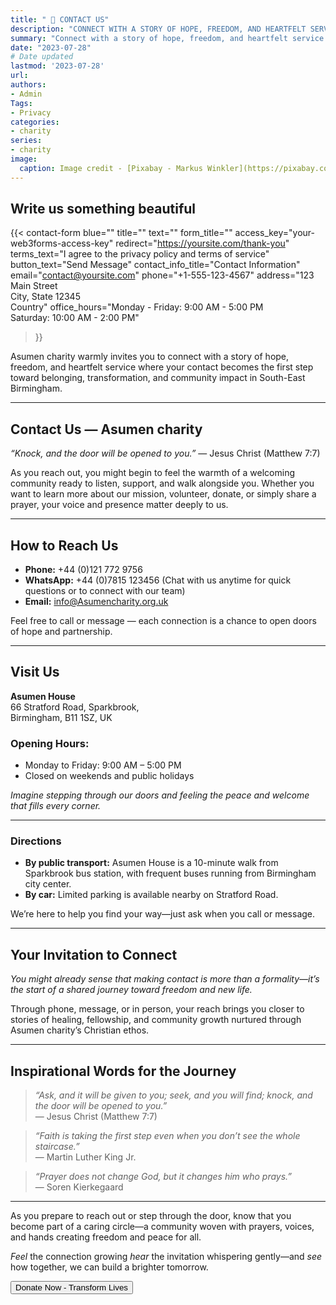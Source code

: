 ```yaml
---
title: " 🌱 CONTACT US"
description: "CONNECT WITH A STORY OF HOPE, FREEDOM, AND HEARTFELT SERVICE."
summary: "Connect with a story of hope, freedom, and heartfelt service."
date: "2023-07-28"
# Date updated
lastmod: '2023-07-28'
url: 
authors: 
- Admin
Tags: 
- Privacy
categories: 
- charity
series: 
- charity
image:
  caption: Image credit - [Pixabay - Markus Winkler](https://pixabay.com/photos/privacy-policy-dsgvo-5243225/)
---
```


## Write us something beautiful

{{< contact-form 
    blue=""
    title=""
    text=""
    form_title=""
    access_key="your-web3forms-access-key"
    redirect="https://yoursite.com/thank-you"
    terms_text="I agree to the privacy policy and terms of service"
    button_text="Send Message"
    contact_info_title="Contact Information"
    email="contact@yoursite.com"
    phone="+1-555-123-4567"
    address="123 Main Street<br>City, State 12345<br>Country"
    office_hours="Monday - Friday: 9:00 AM - 5:00 PM<br>Saturday: 10:00 AM - 2:00 PM"
>}}

Asumen charity warmly invites you to connect with a story of hope, freedom, and heartfelt service where your contact becomes the first step toward belonging, transformation, and community impact in South-East Birmingham.

---

## Contact Us — Asumen charity

*“Knock, and the door will be opened to you.”* — Jesus Christ (Matthew 7:7)

As you reach out, you might begin to feel the warmth of a welcoming community ready to listen, support, and walk alongside you. Whether you want to learn more about our mission, volunteer, donate, or simply share a prayer, your voice and presence matter deeply to us.

---

## How to Reach Us

- **Phone:** +44 (0)121 772 9756  
- **WhatsApp:** +44 (0)7815 123456 (Chat with us anytime for quick questions or to connect with our team)  
- **Email:** info@Asumencharity.org.uk  

Feel free to call or message — each connection is a chance to open doors of hope and partnership.

---

## Visit Us

**Asumen House**  
66 Stratford Road, Sparkbrook,  
Birmingham, B11 1SZ, UK

### Opening Hours:  
- Monday to Friday: 9:00 AM – 5:00 PM  
- Closed on weekends and public holidays

*Imagine stepping through our doors and feeling the peace and welcome that fills every corner.*

---

### Directions

- **By public transport:** Asumen House is a 10-minute walk from Sparkbrook bus station, with frequent buses running from Birmingham city center.  
- **By car:** Limited parking is available nearby on Stratford Road.  

We’re here to help you find your way—just ask when you call or message.

---

## Your Invitation to Connect

*You might already sense that making contact is more than a formality—it’s the start of a shared journey toward freedom and new life.*

Through phone, message, or in person, your reach brings you closer to stories of healing, fellowship, and community growth nurtured through Asumen charity’s Christian ethos.

---

## Inspirational Words for the Journey

> *“Ask, and it will be given to you; seek, and you will find; knock, and the door will be opened to you.”*  
> — Jesus Christ (Matthew 7:7)

> *“Faith is taking the first step even when you don’t see the whole staircase.”*  
> — Martin Luther King Jr.

> *“Prayer does not change God, but it changes him who prays.”*  
> — Soren Kierkegaard

---

As you prepare to reach out or step through the door, know that you become part of a caring circle—a community woven with prayers, voices, and hands creating freedom and peace for all.

*Feel* the connection growing *hear* the invitation whispering gently—and *see* how together, we can build a brighter tomorrow.

<div class="text-center flex items-center justify-center">
<a href="/en/donate">
<button class="justify-center items-center rounded-full bg-gradient-to-r from-primary-500 to-primary-600 dark:from-primary-800 dark:to-primary-900 px-8 pt-4 pb-4 sm:px-2 sm:pb-2 text-lg sm:text-base font-semibold text-white shadow-sm hover:bg-primary-500">
  Donate Now - Transform Lives
</button></a></div>